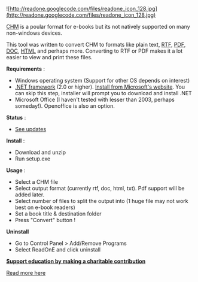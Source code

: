 ![http://readone.googlecode.com/files/readone_icon_128.jpg](http://readone.googlecode.com/files/readone_icon_128.jpg)

[CHM](http://en.wikipedia.org/wiki/HTML_help) is a poular format for e-books but its not natively supported on many non-windows devices.

This tool was written to convert CHM to formats like plain text, [RTF](http://en.wikipedia.org/wiki/Rich_Text_Format), [PDF](http://en.wikipedia.org/wiki/Portable_Document_Format), [DOC](http://en.wikipedia.org/wiki/Microsoft_Word),
[HTML](http://en.wikipedia.org/wiki/HTML) and perhaps more. Converting to RTF or PDF makes it a lot easier to view and print these files.

**Requirements** :
  * Windows operating system (Support for other OS depends on interest)
  * [.NET framework](http://en.wikipedia.org/wiki/.NET_Framework) (2.0 or higher). [Install from Microsoft's website](http://www.microsoft.com/downloads/details.aspx?familyid=0856eacb-4362-4b0d-8edd-aab15c5e04f5&displaylang=en). You can skip this step, installer will prompt you to download and install .NET
  * Microsoft Office (I haven't tested with lesser than 2003, perhaps someday!). Openoffice is also an option.

**Status** :
  * [See updates](http://code.google.com/p/readone/wiki/Status)

**Install** :
  * Download and unzip
  * Run setup.exe

**Usage** :
  * Select a CHM file
  * Select output format (currently rtf, doc, html, txt). Pdf support will be added later.
  * Select number of files to split the output into (1 huge file may not work best on e-book readers)
  * Set a book title & destination folder
  * Press "Convert" button !

**Uninstall**
  * Go to Control Panel > Add/Remove Programs
  * Select ReadOnE and click uninstall

**[Support education by making a charitable contribution](https://www.paypal.com/cgi-bin/webscr?cmd=_xclick&business=simplazing%40gmail%2ecom&item_name=readone&no_shipping=0&no_note=1&tax=0&currency_code=USD&lc=US&bn=PP%2dDonationsBF&charset=UTF%2d8)**

[Read more here](http://code.google.com/p/readone/wiki/SupportEducation)
